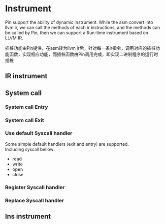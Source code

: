 # Instrument

Pin support the ability of dynamic instrument.
While the asm convert into llvm ir, we can call the methods of each ir instructions, and the methods can be called by Pin, then we can support a Run-time instrument based on LLVM IR.

插桩功能由Pin提供，在asm转为llvm ir后，针对每一条ir指令，调用对应的插桩功能函数，实现相应功能，而插桩函数由Pin调用完成，即实现二进制程序的运行时插桩


## IR instrument

## System call

### System call Entry    

### System call Exit

### Use default Syscall handler
Some simple default handlers (exit and entry) are supported.  
Including syscall bellow:  
*   read
*   write
*   open
*   close
   
### Register Syscall handler

### Replace Syscall handler

## Ins instrument

